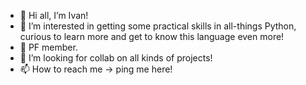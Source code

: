 - 👋 Hi all, I’m Ivan!
- 👀 I’m interested in getting some practical skills in all-things Python, curious to learn more and get to know this language even more!
- 🌱 PF member.
- 💞️ I’m looking for collab on all kinds of projects!
- 📫 How to reach me -> ping me here!


<!---
mimeosd/mimeosd is a ✨ special ✨ repository because its `README.md` (this file) appears on your GitHub profile.
You can click the Preview link to take a look at your changes.
--->
